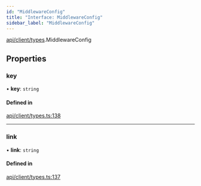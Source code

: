 ```yaml
---
id: "MiddlewareConfig"
title: "Interface: MiddlewareConfig"
sidebar_label: "MiddlewareConfig"
---
```


[api/client/types](../../../../../modules/API/Client/Types/Types.md).MiddlewareConfig

## Properties

### key

• **key**: `string`

#### Defined in

[api/client/types.ts:138](https://github.com/PolymeshAssociation/polymesh-sdk/blob/b55e63737/src/api/client/types.ts#L138)

___

### link

• **link**: `string`

#### Defined in

[api/client/types.ts:137](https://github.com/PolymeshAssociation/polymesh-sdk/blob/b55e63737/src/api/client/types.ts#L137)
